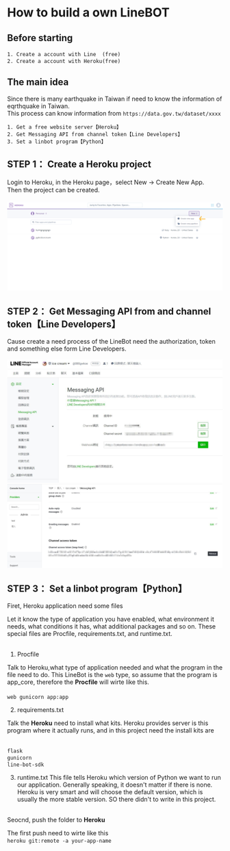 # How to build a own LineBOT

## Before starting 
```
1. Create a account with Line  (free) 
2. Create a account with Heroku(free) 
```

## The main idea
Since there is many earthquake in Taiwan
if need to know the information of eqrthquake in Taiwan.<br>
This process can know information from ```https://data.gov.tw/dataset/xxxx```
```
1. Get a free website server【Heroku】 
2. Get Messaging API from channel token【Line Developers】
3. Set a linbot program【Python】
```

## STEP 1： Create a Heroku project
Login to Heroku, in the Heroku page，select New -> Create New App.<br>
Then the project can be created.<br><br>
<img src="pic/create_app.png" width="600" /><br>

## STEP 2： Get Messaging API from and channel token【Line Developers】
Cause create a need process of the LineBot need the authorization, token and something else form Line Developers.<br><br>
<img src="pic/secret.jpg" width="600" /><br>
<img src="pic/token.jpg" width="600" /><br>

## STEP 3： Set a linbot program【Python】

Firet, Heroku application need some files<br>

Let it know the type of application you have enabled,
what environment it needs, what conditions it has, what additional packages and so on.
These special files are Procfile, requirements.txt, and runtime.txt.<br><br>

1. Procfile 

Talk to Heroku,what type of application needed and what the program in the file need to do.
This LineBot is the ```web``` type, so assume that the program is app_core,
therefore the **Procfile** will wirte like this.<br><br>
```web gunicorn app:app```

2. requirements.txt

Talk the **Heroku** need to install what kits.
Heroku provides server is this program where it actually runs,
and in this project need the install kits are<br><br>
```
flask
gunicorn
line-bot-sdk
```

3. runtime.txt
This file tells Heroku which version of Python we want to run our application. 
Generally speaking, it doesn't matter if there is none.
Heroku is very smart and will choose the default version, 
which is usually the more stable version.
SO there didn't to write in this project.<br><br>

Seocnd, push the folder to **Heroku**<br>

The first push need to wirte like this<br>
```heroku git:remote -a your-app-name```
